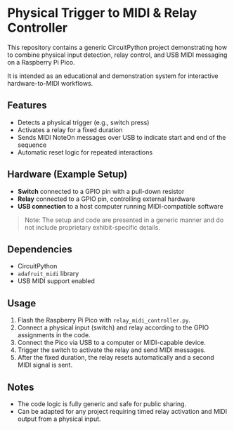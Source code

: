 # Physical Trigger to MIDI & Relay Controller

This repository contains a generic CircuitPython project demonstrating how to combine physical input detection, relay control, and USB MIDI messaging on a Raspberry Pi Pico.

It is intended as an educational and demonstration system for interactive hardware-to-MIDI workflows.

## Features
- Detects a physical trigger (e.g., switch press)
- Activates a relay for a fixed duration
- Sends MIDI NoteOn messages over USB to indicate start and end of the sequence
- Automatic reset logic for repeated interactions

## Hardware (Example Setup)
- **Switch** connected to a GPIO pin with a pull-down resistor
- **Relay** connected to a GPIO pin, controlling external hardware
- **USB connection** to a host computer running MIDI-compatible software

> Note: The setup and code are presented in a generic manner and do not include proprietary exhibit-specific details.

## Dependencies
- CircuitPython
- `adafruit_midi` library
- USB MIDI support enabled

## Usage
1. Flash the Raspberry Pi Pico with `relay_midi_controller.py`.
2. Connect a physical input (switch) and relay according to the GPIO assignments in the code.
3. Connect the Pico via USB to a computer or MIDI-capable device.
4. Trigger the switch to activate the relay and send MIDI messages.
5. After the fixed duration, the relay resets automatically and a second MIDI signal is sent.

## Notes
- The code logic is fully generic and safe for public sharing.
- Can be adapted for any project requiring timed relay activation and MIDI output from a physical input.
